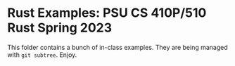 # Rust Examples: PSU CS 410P/510 Rust Spring 2023

This folder contains a bunch of in-class examples. They are
being managed with `git subtree`. Enjoy.
